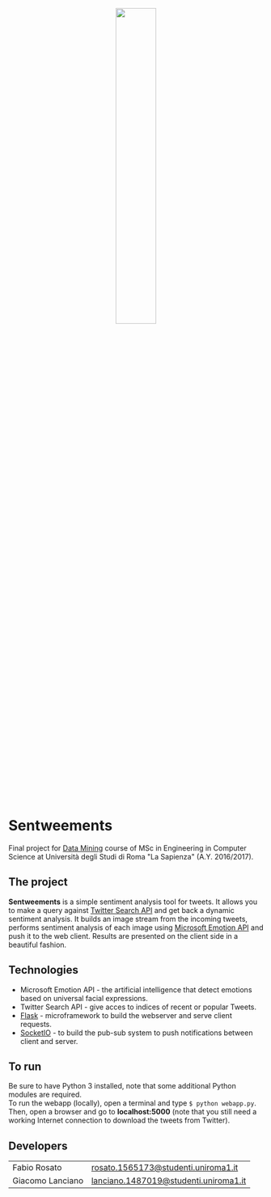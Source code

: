 <p align="center"><img src="https://portalstoragewuprod2.azureedge.net/media/Default/Media/EmotionAPI/Emotion%20API-01-1.svg"
width=40%/></p>

# Sentweements
Final project for [Data Mining](http://aris.me/index.php/data-mining-2016) course of MSc in Engineering in Computer Science
at Università degli Studi di Roma "La Sapienza" (A.Y. 2016/2017).

## The project
**Sentweements** is a simple sentiment analysis tool for tweets. It allows you to make a query against
[Twitter Search API](https://dev.twitter.com/rest/public) and get back a dynamic sentiment analysis. It builds an image
stream from the incoming tweets, performs sentiment analysis of each image using
[Microsoft Emotion API](https://www.microsoft.com/cognitive-services/en-us/emotion-api) and push it to the web client.
Results are presented on the client side in a beautiful fashion.

## Technologies
- Microsoft Emotion API - the artificial intelligence that detect emotions based on universal facial expressions.
- Twitter Search API - give acces to indices of recent or popular Tweets.
- [Flask](http://flask.pocoo.org/) - microframework to build the webserver and serve client requests.
- [SocketIO](http://socket.io/) - to build the pub-sub system to push notifications between client and server.

## To run
Be sure to have Python 3 installed, note that some additional Python modules are required.  
To run the webapp (locally), open a terminal and type `$ python webapp.py`. Then, open a browser and go to
**localhost:5000**  (note that you still need a working Internet connection to download the tweets from Twitter).

## Developers

|                  |                                     |
|------------------|-------------------------------------|  
|Fabio Rosato      |rosato.1565173@studenti.uniroma1.it  |  
|Giacomo Lanciano  |lanciano.1487019@studenti.uniroma1.it|  
